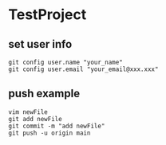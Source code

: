 # TestProject

## set user info
	git config user.name "your_name"
	git config user.email "your_email@xxx.xxx"

## push example
	vim newFile
	git add newFile
	git commit -m "add newFile"
	git push -u origin main

